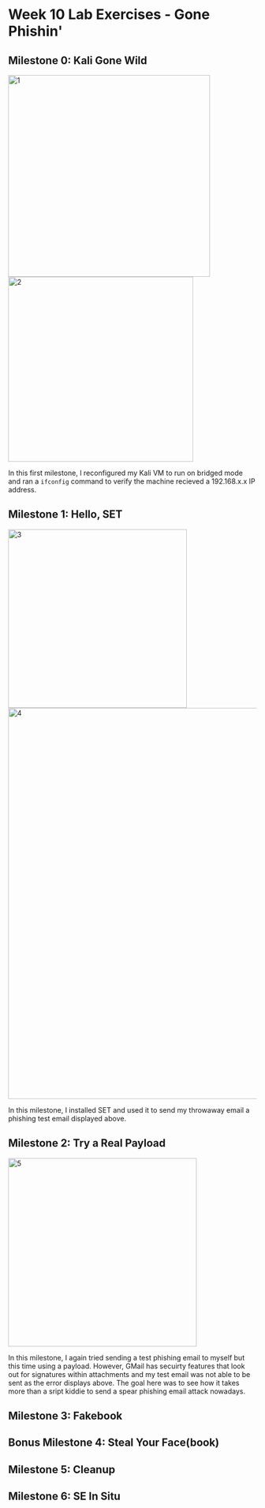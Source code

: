 # Week 10 Lab Exercises - Gone Phishin'
## Milestone 0: Kali Gone Wild

<img width="409" alt="1" src="https://user-images.githubusercontent.com/37861847/41134742-d822c70c-6a82-11e8-988c-aa8122ff4f18.PNG"> <img width="375" alt="2" src="https://user-images.githubusercontent.com/37861847/41134755-e3bb92b0-6a82-11e8-82ce-7b689664c8b9.PNG">

In this first milestone, I reconfigured my Kali VM to run on bridged mode and ran a `ifconfig` command to verify the machine recieved a 192.168.x.x IP address. 

## Milestone 1: Hello, SET
 
 <img width="362" alt="3" src="https://user-images.githubusercontent.com/37861847/41135164-33e41882-6a85-11e8-8bce-9320294c188c.PNG">

<img width="793" alt="4" src="https://user-images.githubusercontent.com/37861847/41135170-3ab5c50c-6a85-11e8-9f78-903a6f5af15d.PNG">

In this milestone, I installed SET and used it to send my throwaway email a phishing test email displayed above. 

## Milestone 2: Try a Real Payload

<img width="382" alt="5" src="https://user-images.githubusercontent.com/37861847/41135787-108e8b76-6a88-11e8-9acd-e0dc3d9455d3.PNG">

In this milestone, I again tried sending a test phishing email to myself but this time using a payload. However, GMail has secuirty features that look out for signatures within attachments and my test email was not able to be sent as the error displays above. The goal here was to see how it takes more than a sript kiddie to send a spear phishing email attack nowadays. 

## Milestone 3: Fakebook

## Bonus Milestone 4: Steal Your Face(book)

## Milestone 5: Cleanup

## Milestone 6: SE In Situ
